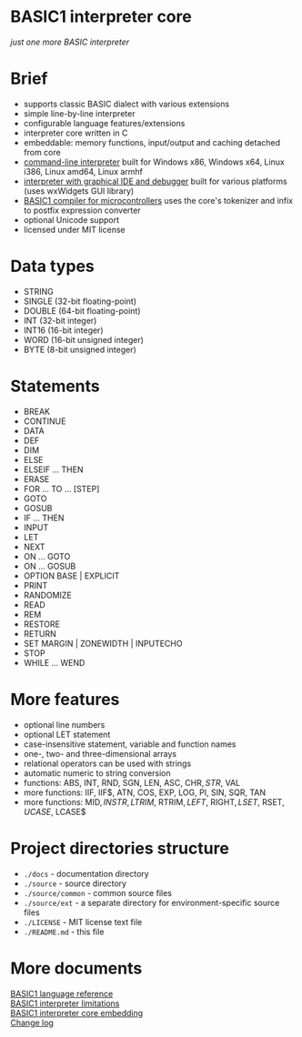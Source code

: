 # BASIC1 interpreter core  
  
*just one more BASIC interpreter*  
  
# Brief  
  
- supports classic BASIC dialect with various extensions  
- simple line-by-line interpreter  
- configurable language features/extensions  
- interpreter core written in C  
- embeddable: memory functions, input/output and caching detached from core  
- [command-line interpreter](https://github.com/basic-1/basic-1) built for Windows x86, Windows x64, Linux i386, Linux amd64, Linux armhf  
- [interpreter with graphical IDE and debugger](https://github.com/basic-1/basic-1) built for various platforms (uses wxWidgets GUI library)  
- [BASIC1 compiler for microcontrollers](https://github.com/basic-1/basic-1c) uses the core's tokenizer and infix to postfix expression converter  
- optional Unicode support  
- licensed under MIT license  
  
# Data types  
  
- STRING  
- SINGLE (32-bit floating-point)  
- DOUBLE (64-bit floating-point)  
- INT (32-bit integer)  
- INT16 (16-bit integer)  
- WORD (16-bit unsigned integer)  
- BYTE (8-bit unsigned integer)  
  
# Statements  
  
- BREAK  
- CONTINUE  
- DATA  
- DEF  
- DIM  
- ELSE  
- ELSEIF ... THEN  
- ERASE  
- FOR ... TO ... \[STEP\]  
- GOTO  
- GOSUB  
- IF ... THEN  
- INPUT  
- LET  
- NEXT  
- ON ... GOTO  
- ON ... GOSUB  
- OPTION BASE | EXPLICIT  
- PRINT  
- RANDOMIZE  
- READ  
- REM  
- RESTORE  
- RETURN  
- SET MARGIN | ZONEWIDTH | INPUTECHO  
- STOP  
- WHILE ... WEND  
  
# More features  
  
- optional line numbers  
- optional LET statement  
- case-insensitive statement, variable and function names  
- one-, two- and three-dimensional arrays  
- relational operators can be used with strings  
- automatic numeric to string conversion  
- functions: ABS, INT, RND, SGN, LEN, ASC, CHR$, STR$, VAL  
- more functions: IIF, IIF$, ATN, COS, EXP, LOG, PI, SIN, SQR, TAN  
- more functions: MID$, INSTR, LTRIM$, RTRIM$, LEFT$, RIGHT$, LSET$, RSET$, UCASE$, LCASE$  
  
# Project directories structure  
  
- `./docs` - documentation directory  
- `./source` - source directory  
- `./source/common` - common source files  
- `./source/ext` - a separate directory for environment-specific source files  
- `./LICENSE` - MIT license text file  
- `./README.md` - this file  
  
# More documents  
  
[BASIC1 language reference](https://github.com/basic-1/b1core/blob/master/docs/reference.md)  
[BASIC1 interpreter limitations](https://github.com/basic-1/b1core/blob/master/docs/limits.md)  
[BASIC1 interpreter core embedding](https://github.com/basic-1/b1core/blob/master/docs/embedding.md)  
[Change log](https://github.com/basic-1/b1core/blob/master/docs/changelog)  
  